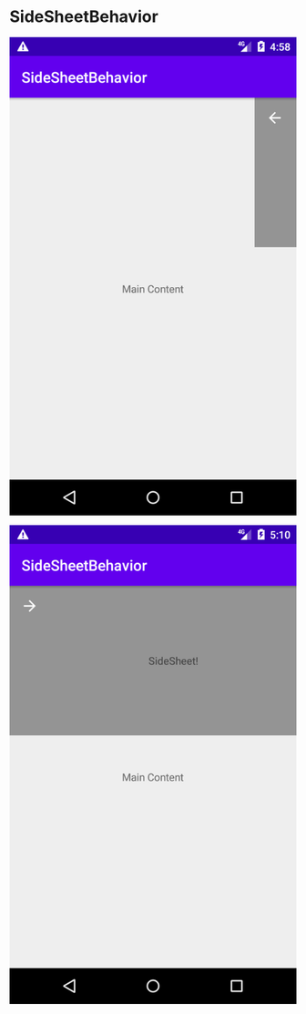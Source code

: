 # SideSheetBehavior

![sidesheetbehavior1](https://github.com/huseyinturan/sidesheetbehavior/raw/master/screenshot/sidesheetbehavior1.png)

![sidesheetbehavior2](https://github.com/huseyinturan/sidesheetbehavior/raw/master/screenshot/sidesheetbehavior2.png)

